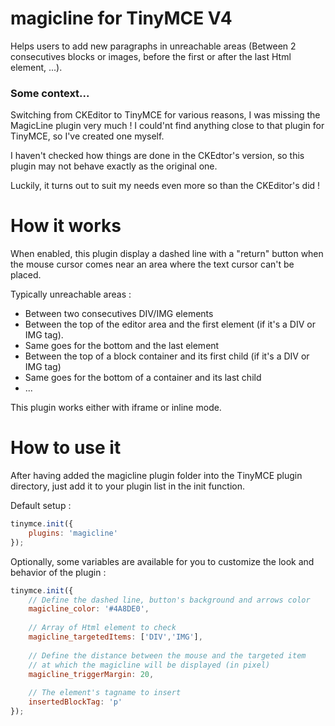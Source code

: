 # magicline for TinyMCE V4

Helps users to add new paragraphs in unreachable areas (Between 2 consecutives blocks or images, before the first or after the last Html element, ...).

### Some context...
Switching from CKEditor to TinyMCE for various reasons, I was missing the MagicLine plugin very much !
I could'nt find anything close to that plugin for TinyMCE, so I've created one myself.

I haven't checked how things are done in the CKEdtor's version, so this plugin may not behave exactly as the original one.

Luckily, it turns out to suit my needs even more so than the CKEditor's did !

# How it works

When enabled, this plugin display a dashed line with a "return" button when the mouse cursor comes near an area where the text cursor can't be placed.

Typically unreachable areas :
- Between two consecutives DIV/IMG elements
- Between the top of the editor area and the first element (if it's a DIV or IMG tag).
- Same goes for the bottom and the last element
- Between the top of a block container and its first child (if it's a DIV or IMG tag)
- Same goes for the bottom of a container and its last child
- ...

This plugin works either with iframe or inline mode.

# How to use it

After having added the magicline plugin folder into the TinyMCE plugin directory, just add it to your plugin list in the init function.

Default setup :
```js
tinymce.init({
    plugins: 'magicline'
});
```

Optionally, some variables are available for you to customize the look and behavior of the plugin :
```js
tinymce.init({
    // Define the dashed line, button's background and arrows color
    magicline_color: '#4A8DE0',
    
    // Array of Html element to check
    magicline_targetedItems: ['DIV','IMG'],
    
    // Define the distance between the mouse and the targeted item
    // at which the magicline will be displayed (in pixel)
    magicline_triggerMargin: 20,
    
    // The element's tagname to insert
    insertedBlockTag: 'p'
});
```

